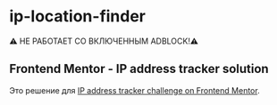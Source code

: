 # ip-location-finder
⚠️ НЕ РАБОТАЕТ СО ВКЛЮЧЕННЫМ ADBLOCK!⚠️
## Frontend Mentor - IP address tracker solution

Это решение для [IP address tracker challenge on Frontend Mentor](https://www.frontendmentor.io/challenges/ip-address-tracker-I8-0yYAH0). 
